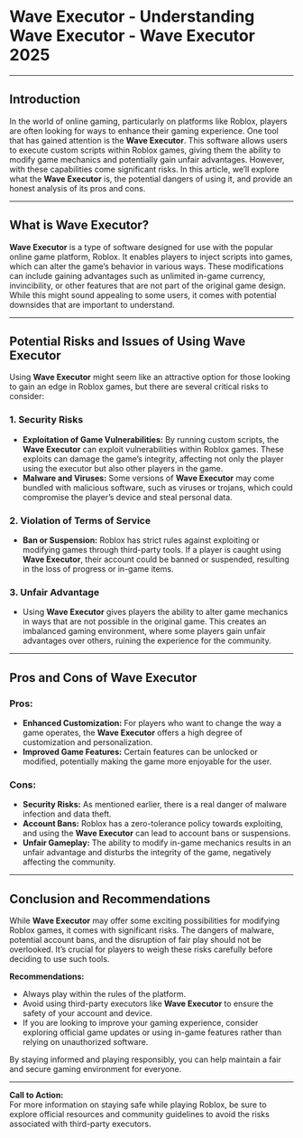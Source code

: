 # Wave Executor - Understanding Wave Executor - Wave Executor 2025

---

## Introduction

In the world of online gaming, particularly on platforms like Roblox, players are often looking for ways to enhance their gaming experience. One tool that has gained attention is the **Wave Executor**. This software allows users to execute custom scripts within Roblox games, giving them the ability to modify game mechanics and potentially gain unfair advantages. However, with these capabilities come significant risks. In this article, we’ll explore what the **Wave Executor** is, the potential dangers of using it, and provide an honest analysis of its pros and cons.

---

## What is Wave Executor?

**Wave Executor** is a type of software designed for use with the popular online game platform, Roblox. It enables players to inject scripts into games, which can alter the game’s behavior in various ways. These modifications can include gaining advantages such as unlimited in-game currency, invincibility, or other features that are not part of the original game design. While this might sound appealing to some users, it comes with potential downsides that are important to understand.

---

## Potential Risks and Issues of Using Wave Executor

Using **Wave Executor** might seem like an attractive option for those looking to gain an edge in Roblox games, but there are several critical risks to consider:

### 1. **Security Risks**
   - **Exploitation of Game Vulnerabilities:** By running custom scripts, the **Wave Executor** can exploit vulnerabilities within Roblox games. These exploits can damage the game’s integrity, affecting not only the player using the executor but also other players in the game.
   - **Malware and Viruses:** Some versions of **Wave Executor** may come bundled with malicious software, such as viruses or trojans, which could compromise the player’s device and steal personal data.

### 2. **Violation of Terms of Service**
   - **Ban or Suspension:** Roblox has strict rules against exploiting or modifying games through third-party tools. If a player is caught using **Wave Executor**, their account could be banned or suspended, resulting in the loss of progress or in-game items.

### 3. **Unfair Advantage**
   - Using **Wave Executor** gives players the ability to alter game mechanics in ways that are not possible in the original game. This creates an imbalanced gaming environment, where some players gain unfair advantages over others, ruining the experience for the community.

---

## Pros and Cons of Wave Executor

### Pros:
- **Enhanced Customization:** For players who want to change the way a game operates, the **Wave Executor** offers a high degree of customization and personalization.
- **Improved Game Features:** Certain features can be unlocked or modified, potentially making the game more enjoyable for the user.

### Cons:
- **Security Risks:** As mentioned earlier, there is a real danger of malware infection and data theft.
- **Account Bans:** Roblox has a zero-tolerance policy towards exploiting, and using the **Wave Executor** can lead to account bans or suspensions.
- **Unfair Gameplay:** The ability to modify in-game mechanics results in an unfair advantage and disturbs the integrity of the game, negatively affecting the community.

---

## Conclusion and Recommendations

While **Wave Executor** may offer some exciting possibilities for modifying Roblox games, it comes with significant risks. The dangers of malware, potential account bans, and the disruption of fair play should not be overlooked. It’s crucial for players to weigh these risks carefully before deciding to use such tools.

**Recommendations:**
- Always play within the rules of the platform.
- Avoid using third-party executors like **Wave Executor** to ensure the safety of your account and device.
- If you are looking to improve your gaming experience, consider exploring official game updates or using in-game features rather than relying on unauthorized software.

By staying informed and playing responsibly, you can help maintain a fair and secure gaming environment for everyone.

---

**Call to Action:**  
For more information on staying safe while playing Roblox, be sure to explore official resources and community guidelines to avoid the risks associated with third-party executors.


